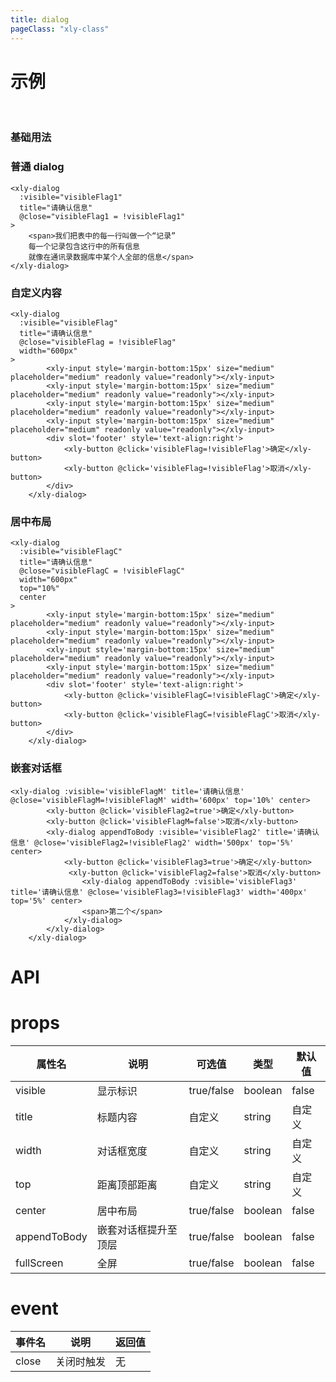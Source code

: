 ```yaml
---
title: dialog
pageClass: "xly-class"
---
```


# 示例

<br/>

### 基础用法

### 普通 dialog

```vue
<xly-dialog
  :visible="visibleFlag1"
  title="请确认信息"
  @close="visibleFlag1 = !visibleFlag1"
>
    <span>我们把表中的每一行叫做一个“记录”
    每一个记录包含这行中的所有信息
    就像在通讯录数据库中某个人全部的信息</span>
</xly-dialog>
```

### 自定义内容

```vue
<xly-dialog
  :visible="visibleFlag"
  title="请确认信息"
  @close="visibleFlag = !visibleFlag"
  width="600px"
>
        <xly-input style='margin-bottom:15px' size="medium" placeholder="medium" readonly value="readonly"></xly-input>
        <xly-input style='margin-bottom:15px' size="medium" placeholder="medium" readonly value="readonly"></xly-input>
        <xly-input style='margin-bottom:15px' size="medium" placeholder="medium" readonly value="readonly"></xly-input>
        <xly-input style='margin-bottom:15px' size="medium" placeholder="medium" readonly value="readonly"></xly-input>
        <div slot='footer' style='text-align:right'>
            <xly-button @click='visibleFlag=!visibleFlag'>确定</xly-button>
            <xly-button @click='visibleFlag=!visibleFlag'>取消</xly-button>
        </div>
    </xly-dialog>
```

### 居中布局

```vue
<xly-dialog
  :visible="visibleFlagC"
  title="请确认信息"
  @close="visibleFlagC = !visibleFlagC"
  width="600px"
  top="10%"
  center
>
        <xly-input style='margin-bottom:15px' size="medium" placeholder="medium" readonly value="readonly"></xly-input>
        <xly-input style='margin-bottom:15px' size="medium" placeholder="medium" readonly value="readonly"></xly-input>
        <xly-input style='margin-bottom:15px' size="medium" placeholder="medium" readonly value="readonly"></xly-input>
        <xly-input style='margin-bottom:15px' size="medium" placeholder="medium" readonly value="readonly"></xly-input>
        <div slot='footer' style='text-align:right'>
            <xly-button @click='visibleFlagC=!visibleFlagC'>确定</xly-button>
            <xly-button @click='visibleFlagC=!visibleFlagC'>取消</xly-button>
        </div>
    </xly-dialog>
```

### 嵌套对话框

```vue
<xly-dialog :visible='visibleFlagM' title='请确认信息' @close='visibleFlagM=!visibleFlagM' width='600px' top='10%' center>
        <xly-button @click='visibleFlag2=true'>确定</xly-button>
        <xly-button @click='visibleFlagM=false'>取消</xly-button>
        <xly-dialog appendToBody :visible='visibleFlag2' title='请确认信息' @close='visibleFlag2=!visibleFlag2' width='500px' top='5%' center>
            <xly-button @click='visibleFlag3=true'>确定</xly-button>
             <xly-button @click='visibleFlag2=false'>取消</xly-button>
                <xly-dialog appendToBody :visible='visibleFlag3' title='请确认信息' @close='visibleFlag3=!visibleFlag3' width='400px' top='5%' center>
                <span>第二个</span>
            </xly-dialog>
        </xly-dialog>
    </xly-dialog>
```

# API

# props

| 属性名       | 说明                 | 可选值     | 类型    | 默认值 |
| ------------ | -------------------- | ---------- | ------- | ------ |
| visible      | 显示标识             | true/false | boolean | false  |
| title        | 标题内容             | 自定义     | string  | 自定义 |
| width        | 对话框宽度           | 自定义     | string  | 自定义 |
| top          | 距离顶部距离         | 自定义     | string  | 自定义 |
| center       | 居中布局             | true/false | boolean | false  |
| appendToBody | 嵌套对话框提升至顶层 | true/false | boolean | false  |
| fullScreen   | 全屏                 | true/false | boolean | false  |

# event

| 事件名 | 说明       | 返回值 |
| ------ | ---------- | ------ |
| close  | 关闭时触发 | 无     |
